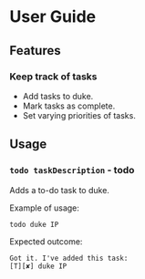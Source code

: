 # User Guide

## Features 

### Keep track of tasks
* Add tasks to duke.
* Mark tasks as complete.
* Set varying priorities of tasks.

## Usage

### `todo taskDescription` - todo

Adds a to-do task to duke.

Example of usage: 

`todo duke IP`

Expected outcome:

```
Got it. I've added this task:
[T][✘] duke IP
```
